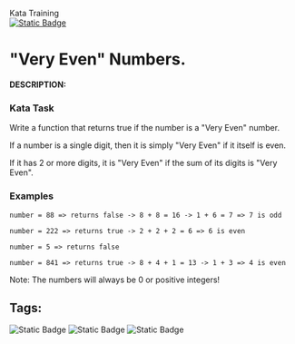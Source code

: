 Kata Training <br>
[![Static Badge](https://img.shields.io/badge/7kyu%20-%20black?style=flat&logo=codewars&labelColor=B1361E&color=black)](Javascript/7kyu)

# "Very Even" Numbers.

**DESCRIPTION:**

### Kata Task

Write a function that returns true if the number is a "Very Even" number.

If a number is a single digit, then it is simply "Very Even" if it itself is even.

If it has 2 or more digits, it is "Very Even" if the sum of its digits is "Very Even".

### Examples

```
number = 88 => returns false -> 8 + 8 = 16 -> 1 + 6 = 7 => 7 is odd 

number = 222 => returns true -> 2 + 2 + 2 = 6 => 6 is even

number = 5 => returns false

number = 841 => returns true -> 8 + 4 + 1 = 13 -> 1 + 3 => 4 is even

```

Note: The numbers will always be 0 or positive integers!

## Tags:

![Static Badge](https://img.shields.io/badge/fundamentals%20-%20purple?style=plastic) ![Static Badge](https://img.shields.io/badge/algorithms%20-%20teal?style=plastic) ![Static Badge](https://img.shields.io/badge/mathematics%20-%20royalblue?style=plastic)